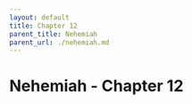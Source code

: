 ```yaml
---
layout: default
title: Chapter 12
parent_title: Nehemiah
parent_url: ./nehemiah.md
---
```


# Nehemiah - Chapter 12

